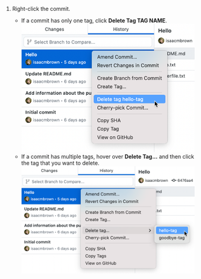 1. Right-click the commit.

   * If a commit has only one tag, click **Delete Tag TAG NAME**.
     ![Screenshot of a list of commits in the "History" tab. Next to a commit, in a context menu, the cursor hovers over an option labeled "Delete tag hello-tag".](/assets/images/help/desktop/select-delete-tag.png)
   * If a commit has multiple tags, hover over **Delete Tag...** and then click the tag that you want to delete.
     ![Screenshot of a context menu in the "History" tab. Next to "Delete tag", a second menu is expanded, and the cursor hovers over an option labeled "hello-tag".](/assets/images/help/desktop/delete-tag-multiple.png)
